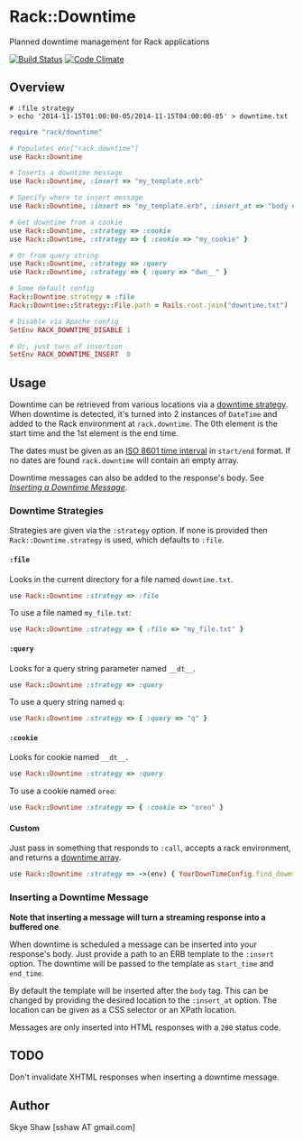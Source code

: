 # Rack::Downtime

Planned downtime management for Rack applications

[![Build Status](https://travis-ci.org/sshaw/rack-downtime.svg?branch=master)](https://travis-ci.org/sshaw/rack-dowmtime)
[![Code Climate](https://codeclimate.com/github/sshaw/rack-downtime/badges/gpa.svg)](https://codeclimate.com/github/sshaw/rack-downtime)

## Overview

```
# :file strategy 
> echo '2014-11-15T01:00:00-05/2014-11-15T04:00:00-05' > downtime.txt
```

```ruby
require "rack/downtime"

# Populates env["rack.downtime"]
use Rack::Downtime

# Inserts a downtime message
use Rack::Downtime, :insert => "my_template.erb"

# Specify where to insert message
use Rack::Downtime, :insert => "my_template.erb", :insert_at => "body #container"

# Get downtime from a cookie
use Rack::Downtime, :strategy => :cookie
use Rack::Downtime, :strategy => { :cookie => "my_cookie" }

# Or from query string
use Rack::Downtime, :strategy => :query
use Rack::Downtime, :strategy => { :query => "dwn__" }

# Some default config
Rack::Downtime.strategy = :file
Rack::Downtime::Strategy::File.path = Rails.root.join("downtime.txt")

# Disable via Apache config
SetEnv RACK_DOWNTIME_DISABLE 1

# Or, just turn of insertion
SetEnv RACK_DOWNTIME_INSERT  0
```

## Usage

Downtime can be retrieved from various locations via a [downtime strategy](#downtime-strategies). When downtime is detected,
it's turned into 2 instances of `DateTime` and added to the Rack environment at `rack.downtime`. The 0th
element is the start time and the 1st element is the end time.

The dates must be given as an [ISO 8601 time interval](https://en.wikipedia.org/wiki/ISO_8601#Time_intervals)
in `start/end` format. If no dates are found `rack.downtime` will contain an empty array.

Downtime messages can also be added to the response's body. See *[Inserting a Downtime Message](#inserting-a-downtime-message)*.

### Downtime Strategies

Strategies are given via the `:strategy` option. If none is provided then `Rack::Downtime.strategy`
is used, which defaults to `:file`.

#### `:file`

Looks in the current directory for a file named `downtime.txt`. 

```ruby
use Rack::Downtime :strategy => :file
```

To use a file named `my_file.txt`:

```ruby
use Rack::Downtime :strategy => { :file => "my_file.txt" }
```

#### `:query`

Looks for a query string parameter named `__dt__`.

```ruby
use Rack::Downtime :strategy => :query
```

To use a query string named `q`:

```ruby
use Rack::Downtime :strategy => { :query => "q" }
```

#### `:cookie`

Looks for cookie named `__dt__`.

```ruby
use Rack::Downtime :strategy => :query
```
To use a cookie named `oreo`:

```ruby
use Rack::Downtime :strategy => { :cookie => "oreo" }
```

#### Custom

Just pass in something that responds to `:call`, accepts a rack environment, and returns a [downtime array](#usage).

```ruby
use Rack::Downtime :strategy => ->(env) { YourDownTimeConfig.find_dowmtime }
```

### Inserting a Downtime Message

**Note that inserting a message will turn a streaming response into a buffered one**.

When downtime is scheduled a message can be inserted into your response's body.
Just provide a path to an ERB template to the `:insert` option. The downtime will be passed to the template
as `start_time` and `end_time`.

By default the template will be inserted after the `body` tag. This can be changed by providing the
desired location to the `:insert_at` option. The location can be given as a CSS selector or an XPath location.

Messages are only inserted into HTML responses with a `200` status code.

## TODO

Don't invalidate XHTML responses when inserting a downtime message.

## Author

Skye Shaw [sshaw AT gmail.com]
